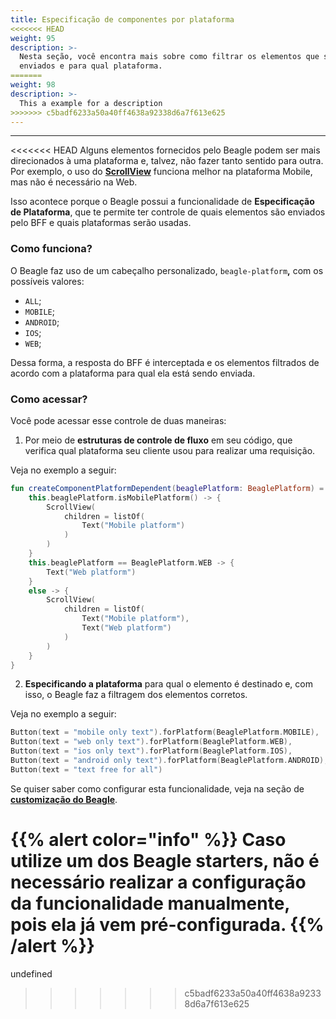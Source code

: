 ```yaml
---
title: Especificação de componentes por plataforma
<<<<<<< HEAD
weight: 95
description: >-
  Nesta seção, você encontra mais sobre como filtrar os elementos que são
  enviados e para qual plataforma.
=======
weight: 98
description: >-
  This a example for a description
>>>>>>> c5badf6233a50a40ff4638a92338d6a7f613e625
---
```


---

<<<<<<< HEAD
Alguns elementos fornecidos pelo Beagle podem ser mais direcionados à uma plataforma e, talvez, não fazer tanto sentido para outra. Por exemplo, o uso do [**ScrollView**](../../api/componentes/layout/scrollview.md) funciona melhor na plataforma Mobile, mas não é necessário na Web. 

Isso acontece porque o Beagle possui  a funcionalidade de **Especificação de Plataforma**, que te permite ter controle de quais elementos são enviados pelo BFF e quais plataformas serão usadas. 

### Como funciona?

O Beagle faz uso de um cabeçalho personalizado, `beagle-platform`**,** com os possíveis valores: 

* `ALL`;
* `MOBILE`;
* `ANDROID`;
* `IOS`;
* `WEB`;

Dessa forma, a resposta do BFF é interceptada e os elementos filtrados de acordo com a plataforma para qual ela está sendo enviada.

### Como acessar?

Você pode acessar esse controle de duas maneiras: 

1. Por meio de **estruturas de controle de fluxo** em seu código, que verifica qual plataforma seu cliente usou para realizar uma requisição. 

Veja no exemplo a seguir:

```kotlin
fun createComponentPlatformDependent(beaglePlatform: BeaglePlatform) = when {
    this.beaglePlatform.isMobilePlatform() -> {
        ScrollView(
            children = listOf(
                Text("Mobile platform")
            )
        )
    }
    this.beaglePlatform == BeaglePlatform.WEB -> {
        Text("Web platform")
    }
    else -> {
        ScrollView(
            children = listOf(
                Text("Mobile platform"),
                Text("Web platform")
            )
        )
    }
}
```

 2. **Especificando a plataforma** para qual o elemento é destinado e, com isso, o Beagle faz a filtragem dos elementos corretos. 

Veja no exemplo a seguir: 

```kotlin
Button(text = "mobile only text").forPlatform(BeaglePlatform.MOBILE),
Button(text = "web only text").forPlatform(BeaglePlatform.WEB),
Button(text = "ios only text").forPlatform(BeaglePlatform.IOS),
Button(text = "android only text").forPlatform(BeaglePlatform.ANDROID),
Button(text = "text free for all")
```

Se quiser saber como configurar esta funcionalidade, veja na seção de [**customização do Beagle**](https://docs.usebeagle.io/customizacao/beagle-para-backend). 

{{% alert color="info" %}}
Caso utilize um dos Beagle starters, não é necessário realizar a configuração da funcionalidade manualmente, pois ela já vem pré-configurada.
{{% /alert %}}
=======
undefined
>>>>>>> c5badf6233a50a40ff4638a92338d6a7f613e625
